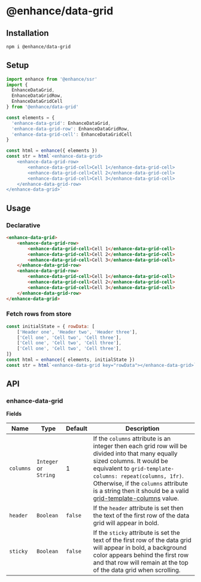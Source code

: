 # @enhance/data-grid

## Installation

```bash
npm i @enhance/data-grid
```

## Setup

```javascript
import enhance from '@enhance/ssr'
import {
  EnhanceDataGrid,
  EnhanceDataGridRow,
  EnhanceDataGridCell
} from '@enhance/data-grid'

const elements = {
  'enhance-data-grid': EnhanceDataGrid,
  'enhance-data-grid-row': EnhanceDataGridRow,
  'enhance-data-grid-cell': EnhanceDataGridCell
}

const html = enhance({ elements })
const str = html`<enhance-data-grid>
    <enhance-data-grid-row>
        <enhance-data-grid-cell>Cell 1</enhance-data-grid-cell>
        <enhance-data-grid-cell>Cell 2</enhance-data-grid-cell>
        <enhance-data-grid-cell>Cell 3</enhance-data-grid-cell>
    </enhance-data-grid-row>
</enhance-data-grid>`
```

## Usage

### Declarative

```html
<enhance-data-grid>
    <enhance-data-grid-row>
        <enhance-data-grid-cell>Cell 1</enhance-data-grid-cell>
        <enhance-data-grid-cell>Cell 2</enhance-data-grid-cell>
        <enhance-data-grid-cell>Cell 3</enhance-data-grid-cell>
    </enhance-data-grid-row>
    <enhance-data-grid-row>
        <enhance-data-grid-cell>Cell 1</enhance-data-grid-cell>
        <enhance-data-grid-cell>Cell 2</enhance-data-grid-cell>
        <enhance-data-grid-cell>Cell 3</enhance-data-grid-cell>
    </enhance-data-grid-row>
</enhance-data-grid>
```

### Fetch rows from store

```javascript
const initialState = { rowData: [
    ['Header one', 'Header two', 'Header three'],
    ['Cell one', 'Cell two', 'Cell three'],
    ['Cell one', 'Cell two', 'Cell three'],
    ['Cell one', 'Cell two', 'Cell three'],
]}
const html = enhance({ elements, initialState })
const str = html`<enhance-data-grid key="rowData"></enhance-data-grid>`
```

## API

### enhance-data-grid

**Fields**

| Name | Type | Default | Description |
| ---- | ---- | ---- | ---- |
| `columns` | `Integer` or `String` | 1 | If the `columns` attribute is an integer then each grid row will be divided into that many equally sized columns. It would be equivalent to `grid-template-columns: repeat(columns, 1fr)`. Otherwise, if the `columns` attribute is a string then it should be a valid [grid-template-columns](https://developer.mozilla.org/en-US/docs/Web/CSS/grid-template-columns) value. |
| `header` | `Boolean` | `false` | If the `header` attribute is set then the text of the first row of the data grid will appear in bold. |
| `sticky` | `Boolean` | `false` | If the `sticky` attribute is set the text of the first row of the data grid will appear in bold, a background color appears behind the first row and that row will remain at the top of the data grid when scrolling. |

